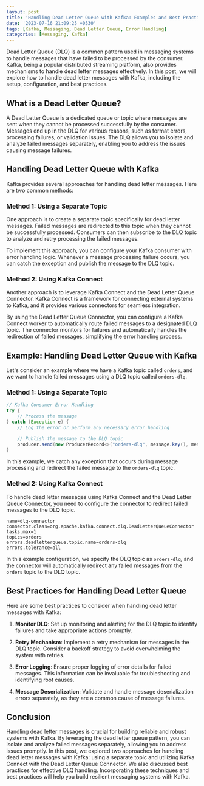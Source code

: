 ```yaml
---
layout: post
title: 'Handling Dead Letter Queue with Kafka: Examples and Best Practices'
date: '2023-07-16 21:09:25 +0530'
tags: [Kafka, Messaging, Dead Letter Queue, Error Handling]
categories: [Messaging, Kafka]
---
```


Dead Letter Queue (DLQ) is a common pattern used in messaging systems to handle messages that have failed to be processed by the consumer. Kafka, being a popular distributed streaming platform, also provides mechanisms to handle dead letter messages effectively. In this post, we will explore how to handle dead letter messages with Kafka, including the setup, configuration, and best practices.

## What is a Dead Letter Queue?

A Dead Letter Queue is a dedicated queue or topic where messages are sent when they cannot be processed successfully by the consumer. Messages end up in the DLQ for various reasons, such as format errors, processing failures, or validation issues. The DLQ allows you to isolate and analyze failed messages separately, enabling you to address the issues causing message failures.

## Handling Dead Letter Queue with Kafka

Kafka provides several approaches for handling dead letter messages. Here are two common methods:

### Method 1: Using a Separate Topic

One approach is to create a separate topic specifically for dead letter messages. Failed messages are redirected to this topic when they cannot be successfully processed. Consumers can then subscribe to the DLQ topic to analyze and retry processing the failed messages.

To implement this approach, you can configure your Kafka consumer with error handling logic. Whenever a message processing failure occurs, you can catch the exception and publish the message to the DLQ topic.

### Method 2: Using Kafka Connect

Another approach is to leverage Kafka Connect and the Dead Letter Queue Connector. Kafka Connect is a framework for connecting external systems to Kafka, and it provides various connectors for seamless integration.

By using the Dead Letter Queue Connector, you can configure a Kafka Connect worker to automatically route failed messages to a designated DLQ topic. The connector monitors for failures and automatically handles the redirection of failed messages, simplifying the error handling process.

## Example: Handling Dead Letter Queue with Kafka

Let's consider an example where we have a Kafka topic called `orders`, and we want to handle failed messages using a DLQ topic called `orders-dlq`.

### Method 1: Using a Separate Topic

```java
// Kafka Consumer Error Handling
try {
    // Process the message
} catch (Exception e) {
    // Log the error or perform any necessary error handling

    // Publish the message to the DLQ topic
    producer.send(new ProducerRecord<>("orders-dlq", message.key(), message.value()));
}
```

In this example, we catch any exception that occurs during message processing and redirect the failed message to the `orders-dlq` topic.

### Method 2: Using Kafka Connect

To handle dead letter messages using Kafka Connect and the Dead Letter Queue Connector, you need to configure the connector to redirect failed messages to the DLQ topic.

```properties
name=dlq-connector
connector.class=org.apache.kafka.connect.dlq.DeadLetterQueueConnector
tasks.max=1
topics=orders
errors.deadletterqueue.topic.name=orders-dlq
errors.tolerance=all
```

In this example configuration, we specify the DLQ topic as `orders-dlq`, and the connector will automatically redirect any failed messages from the `orders` topic to the DLQ topic.

## Best Practices for Handling Dead Letter Queue

Here are some best practices to consider when handling dead letter messages with Kafka:

1. **Monitor DLQ**: Set up monitoring and alerting for the DLQ topic to identify failures and take appropriate actions promptly.

2. **Retry Mechanism**: Implement a retry mechanism for messages in the DLQ topic. Consider a backoff strategy to avoid overwhelming the system with retries.

3. **Error Logging**: Ensure proper logging of error details for failed messages. This information can be invaluable for troubleshooting and identifying root causes.

4. **Message Deserialization**: Validate and handle message deserialization errors separately, as they are a common cause of message failures.

## Conclusion

Handling dead letter messages is crucial for building reliable and robust systems with Kafka. By leveraging the dead letter queue pattern, you can isolate and analyze failed messages separately, allowing you to address issues promptly. In this post, we explored two approaches for handling dead letter messages with Kafka: using a separate topic and utilizing Kafka Connect with the Dead Letter Queue Connector. We also discussed best practices for effective DLQ handling. Incorporating these techniques and best practices will help you build resilient messaging systems with Kafka.